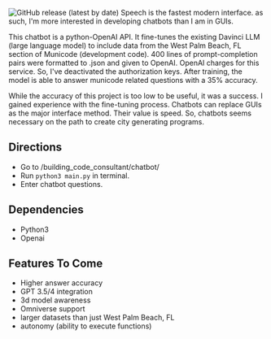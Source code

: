 ![GitHub release (latest by date)](https://img.shields.io/github/v/release/OWNER/REPO)
Speech is the fastest modern interface. as such, I'm more interested in developing chatbots than I am in GUIs.

This chatbot is a python-OpenAI API. It fine-tunes the existing Davinci LLM (large language model) to include data from the West Palm Beach, FL section of Municode (development code). 400 lines of prompt-completion pairs were formatted to .json and given to OpenAI. OpenAI charges for this service. So, I've deactivated the authorization keys. After training, the model is able to answer municode related questions with a 35% accuracy.

While the accuracy of this project is too low to be useful, it was a success. I gained experience with the fine-tuning process. Chatbots can replace GUIs as the major interface method. Their value is speed. So, chatbots seems necessary on the path to create city generating programs.

## Directions

-   Go to /building_code_consultant/chatbot/
-   Run `python3 main.py` in terminal.
-   Enter chatbot questions.

## Dependencies

-   Python3
-   Openai

## Features To Come

-   Higher answer accuracy
-   GPT 3.5/4 integration
-   3d model awareness
-   Omniverse support
-   larger datasets than just West Palm Beach, FL
-   autonomy (ability to execute functions)
